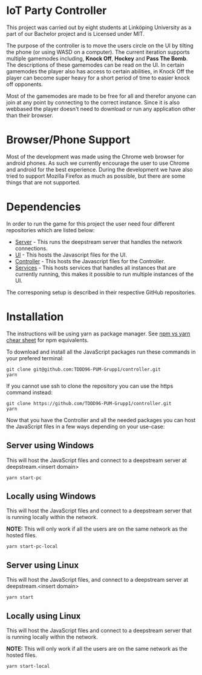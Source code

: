 # IoT Party Controller 
This project was carried out by eight students at Linköping University as a part of our Bachelor project and is Licensed under MIT.

The purpose of the controller is to move the users circle on the UI by tilting the phone (or using WASD on a computer). The current iteration supports multiple gamemodes including, **Knock Off**, **Hockey** and **Pass The Bomb**. The descriptions of these gamemodes can be read on the UI. In certain gamemodes the player also has access to certain abilities, in Knock Off the player can become super heavy for a short period of time to easier knock off opponents.

Most of the gamemodes are made to be free for all and therefor anyone can join at any point by connecting to the correct instance. Since it is also webbased the player doesn't need to download or run any application other than their browser.

# Browser/Phone Support
Most of the development was made using the Chrome web browser for android phones. As such we currently encourage the user to use Chrome and android for the best experience. 
During the development we have also tried to support Mozilla Firefox as much as possible, but there are some things that are not supported.

# Dependencies 
In order to run the game for this project the user need four different repositories which are listed below:
* [Server](https://github.com/TDDD96-PUM-Grupp1/server) - This runs the deepstream server that handles the network connections.
* [UI](https://github.com/TDDD96-PUM-Grupp1/ui) - This hosts the Javascript files for the UI.
* [Controller](https://github.com/TDDD96-PUM-Grupp1/services) - This hosts the Javascript files for the Controller.
* [Services](https://github.com/TDDD96-PUM-Grupp1/services) - This hosts services that handles all instances that are currently running, this makes it possible to run multiple instances of the UI.

The corresponing setup is described in their respective GitHub repositories.

# Installation
The instructions will be using yarn as package manager. See [npm vs yarn chear sheet](https://shift.infinite.red/npm-vs-yarn-cheat-sheet-8755b092e5cc) for npm equivalents.

To download and install all the JavaScript packages run these commands in your prefered terminal:

```
git clone git@github.com:TDDD96-PUM-Grupp1/controller.git
yarn
```

If you cannot use ssh to clone the repository you can use the https command instead:
```
git clone https://github.com/TDDD96-PUM-Grupp1/controller.git
yarn
```

Now that you have the Controller and all the needed packages you can host the JavaScript files in a few ways depending on your use-case:

## Server using Windows
This will host the JavaScript files and connect to a deepstream server at deepstream.&lt;insert domain>
```
yarn start-pc
```

## Locally using Windows
This will host the JavaScript files and connect to a deepstream server that is running locally within the network.

**NOTE:** This will only work if all the users are on the same network as the hosted files.
```
yarn start-pc-local
```

## Server using Linux
This will host the JavaScript files, and connect to a deepstream server at deepstream.&lt;insert domain>
```
yarn start
```

## Locally using Linux
This will host the JavaScript files and connect to a deepstream server that is running locally within the network.

**NOTE:** This will only work if all the users are on the same network as the hosted files.
```
yarn start-local
```

